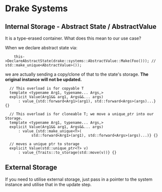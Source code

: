 # Drake Systems

## Internal Storage - Abstract State / AbstractValue

It is a type-erased container. What does this mean to our use case?

When we declare abstract state via:

```
    this->DeclareAbstractState(drake::systems::AbstractValue::Make(Foo())); // std::make_unique<AbstractValue>());
```

we are actually sending a copy/clone of that to the state's storage. **The original instance
will not be updated.**

```
  // This overload is for copyable T
  template <typename Arg1, typename... Args,>
  explicit Value(Arg1&& arg1, Args&&... args)
      : value_{std::forward<Arg1>(arg1), std::forward<Args>(args)...} {}

  // This overload is for cloneable T; we move a unique_ptr into our Storage.
  template <typename Arg1, typename... Args,>
  explicit Value(Arg1&& arg1, Args&&... args)
      : value_{std::make_unique<T>(
            std::forward<Arg1>(arg1), std::forward<Args>(args)...)} {}

  // moves a unique ptr to storage
  explicit Value(std::unique_ptr<T> v)
      : value_{Traits::to_storage(std::move(v))} {}
```

## External Storage

If you need to utilise external storage, just pass in a pointer to the system instance and utilise that in the update step.